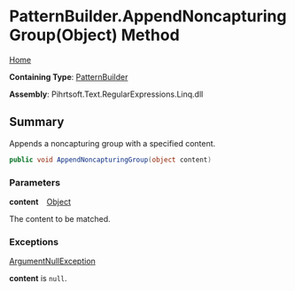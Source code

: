 # PatternBuilder\.AppendNoncapturingGroup\(Object\) Method

[Home](../../../../../../README.md)

**Containing Type**: [PatternBuilder](../README.md)

**Assembly**: Pihrtsoft\.Text\.RegularExpressions\.Linq\.dll

## Summary

Appends a noncapturing group with a specified content\.

```csharp
public void AppendNoncapturingGroup(object content)
```

### Parameters

**content** &ensp; [Object](https://docs.microsoft.com/en-us/dotnet/api/system.object)

The content to be matched\.

### Exceptions

[ArgumentNullException](https://docs.microsoft.com/en-us/dotnet/api/system.argumentnullexception)

**content** is `null`\.

